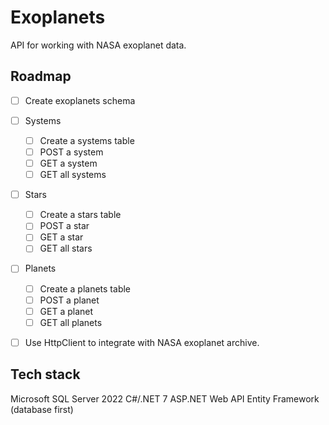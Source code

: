 # Exoplanets

API for working with NASA exoplanet data.


## Roadmap

- [ ] Create exoplanets schema
- [ ] Systems
  - [ ] Create a systems table
  - [ ] POST a system
  - [ ] GET a system
  - [ ] GET all systems
- [ ] Stars
  - [ ] Create a stars table
  - [ ] POST a star
  - [ ] GET a star
  - [ ] GET all stars
- [ ] Planets
  - [ ] Create a planets table
  - [ ] POST a planet
  - [ ] GET a planet
  - [ ] GET all planets
- [ ] Use HttpClient to integrate with NASA exoplanet archive.


## Tech stack

Microsoft SQL Server 2022
C#/.NET 7
ASP.NET Web API
Entity Framework (database first)

